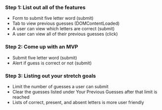 
### Step 1: List out all of the features
* Form to submit five letter word (submit)
* Tab to view previous guesses (DOMContentLoaded)
* A user can view which letters are correct (submit)
* A user can view all of their previous guesses (click)

### Step 2: Come up with an MVP
* Submit five letter word (submit)
* Alert if guess is correct or not (submit)

### Step 3: Listing out your stretch goals
 * Limit the number of guesses a user can submit
 * Clear the guesses listed under Your Previous Guesses after that limit is reached
 * Lists of correct, present, and absent letters is more user friendly
